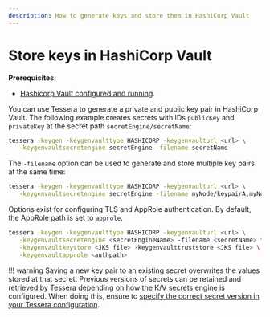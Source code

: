 ```yaml
---
description: How to generate keys and store them in HashiCorp Vault
---
```


# Store keys in HashiCorp Vault

**Prerequisites:**

* [Hashicorp Vault configured and running](../Configure/KeyVault/Hashicorp-Vault.md).

You can use Tessera to generate a private and public key pair in HashiCorp Vault. The following
example creates secrets with IDs `publicKey` and `privateKey` at the secret path
`secretEngine/secretName`:

```bash
tessera -keygen -keygenvaulttype HASHICORP -keygenvaulturl <url> \
   -keygenvaultsecretengine secretEngine -filename secretName
```

The `-filename` option can be used to generate and store multiple key pairs at the same time:

```bash
tessera -keygen -keygenvaulttype HASHICORP -keygenvaulturl <url> \
   -keygenvaultsecretengine secretEngine -filename myNode/keypairA,myNode/keypairB
```

Options exist for configuring TLS and AppRole authentication. By default, the AppRole path is set
to `approle`.

```bash
tessera -keygen -keygenvaulttype HASHICORP -keygenvaulturl <url> \
   -keygenvaultsecretengine <secretEngineName> -filename <secretName> \
   -keygenvaultkeystore <JKS file> -keygenvaulttruststore <JKS file> \
   -keygenvaultapprole <authpath>
```

!!! warning
    Saving a new key pair to an existing secret overwrites the values stored at that secret.
    Previous versions of secrets can be retained and retrieved by Tessera depending on how the K/V
    secrets engine is configured. When doing this, ensure to
    [specify the correct secret version in your Tessera configuration](../Configure/Keys/Hashicorp-Vault-Pairs.md).
